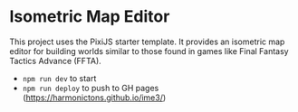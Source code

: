 # Isometric Map Editor

This project uses the PixiJS starter template. It provides an isometric map editor for building worlds similar to those found in games like Final Fantasy Tactics Advance (FFTA).


- `npm run dev` to start
- `npm run deploy` to push to GH pages (https://harmonictons.github.io/ime3/)